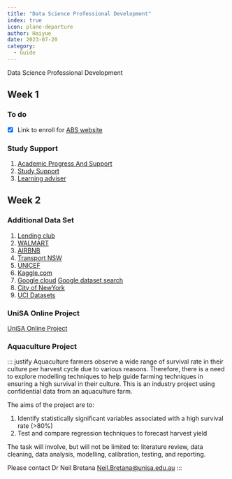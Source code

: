 ```yaml
---
title: "Data Science Professional Development"
index: true
icon: plane-departure
author: Haiyue
date: 2023-07-20
category:
  - Guide
---
```

Data Science Professional Development

## Week 1
### To do
- [x] Link to enroll for [ABS website](https://www.abs.gov.au/)

### Study Support
01. [Academic Progress And Support](https://i.unisa.edu.au/students/student-support-services/international-student-services/your-academic-progress-and-support/)
02. [Study Support](https://i.unisa.edu.au/students/student-support-services/study-support/)
03. [Learning adviser](https://i.unisa.edu.au/students/student-support-services/study-support/see-a-learning-adviser/)

## Week 2

### Additional Data Set
01. [Lending club](https://www.lendingclub.com/info/download-data.action)
02. [WALMART](https://www.kaggle.com/c/walmart-recruiting-store-sales-forecasting/data)
03. [AIRBNB](http://insideairbnb.com/get-the-data.html)
04. [Transport NSW](https://opendata.transport.nsw.gov.au/search/type/dataset?sort_by=changed&page=0%2C0&q=search/type/dataset)
05. [UNICEF](https://data.unicef.org/)
06. [Kaggle.com](https://www.kaggle.com/datasets)
07. [Google cloud](https://console.cloud.google.com/marketplace/browse?filter=solution-type:dataset&_ga=2.131561224.621606622.1691050407-940279348.1691050407&_gac=1.79689190.1691050407.Cj0KCQjwoK2mBhDzARIsADGbjervnl3nG7dgtBeSZ8q3RYf_3ZaXKOUPt1DiPgR1hgL57YCybL4Nc0oaAlZKEALw_wcB&pli=1)  [Google dataset search](https://datasetsearch.research.google.com/)
08. [City of NewYork](https://opendata.cityofnewyork.us/)
09. [UCI Datasets](https://archive.ics.uci.edu/datasets)

### UniSA Online Project
[UniSA Online Project](https://lo.unisa.edu.au/mod/resource/view.php?id=3381451)


### Aquaculture Project
::: justify
Aquaculture farmers observe a wide range of survival rate in their culture per harvest cycle due to various reasons. Therefore, there is a need to explore modelling techniques to help guide farming techniques in ensuring a high survival in their culture. This is an industry project using confidential data from an aquaculture farm.

The aims of the project are to:

1. Identify statistically significant variables associated with a high survival rate (>80%)
2. Test and compare regression techniques to forecast harvest yield

The task will involve, but will not be limited to: literature review, data cleaning, data analysis, modelling, calibration, testing, and reporting.

Please contact Dr Neil Bretana
Neil.Bretana@unisa.edu.au
:::